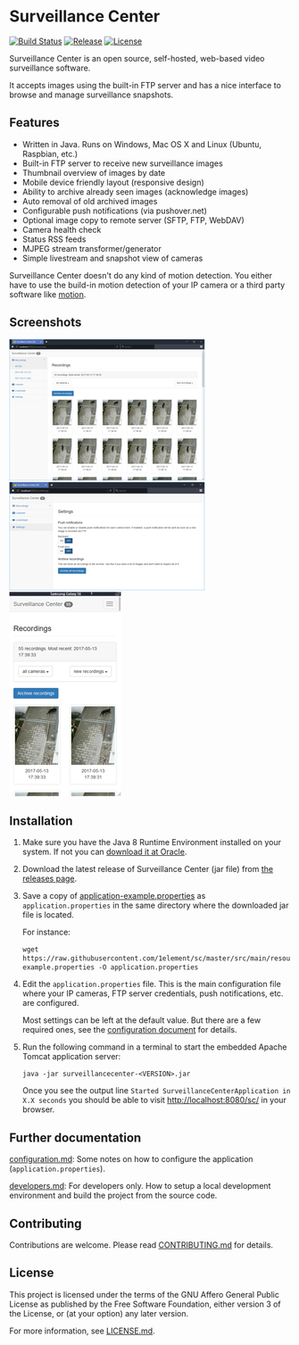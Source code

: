 # Surveillance Center

[![Build Status](https://travis-ci.org/1element/sc.svg?branch=master)](https://travis-ci.org/1element/sc)
[![Release](https://img.shields.io/github/release/1element/sc.svg?maxAge=3600)](https://github.com/1element/sc/releases/latest)
[![License](https://img.shields.io/github/license/1element/sc.svg?maxAge=2592000)](https://github.com/1element/sc/blob/master/LICENSE.md)

Surveillance Center is an open source, self-hosted, web-based video surveillance software.

It accepts images using the built-in FTP server and has a nice interface to 
browse and manage surveillance snapshots.


## Features

* Written in Java. Runs on Windows, Mac OS X and Linux (Ubuntu, Raspbian, etc.)
* Built-in FTP server to receive new surveillance images
* Thumbnail overview of images by date
* Mobile device friendly layout (responsive design)
* Ability to archive already seen images (acknowledge images)
* Auto removal of old archived images
* Configurable push notifications (via pushover.net)
* Optional image copy to remote server (SFTP, FTP, WebDAV)
* Camera health check
* Status RSS feeds
* MJPEG stream transformer/generator
* Simple livestream and snapshot view of cameras

Surveillance Center doesn't do any kind of motion detection. 
You either have to use the build-in motion detection of your IP camera or 
a third party software like [motion](https://github.com/Motion-Project/motion).


## Screenshots

[![screenshot1](https://raw.githubusercontent.com/1element/sc/master/docs/screenshots/screenshot1-thumbnail.png)](https://raw.githubusercontent.com/1element/sc/master/docs/screenshots/screenshot1.png)
[![screenshot2](https://raw.githubusercontent.com/1element/sc/master/docs/screenshots/screenshot2-thumbnail.png)](https://raw.githubusercontent.com/1element/sc/master/docs/screenshots/screenshot2.png)
[![screenshot3](https://raw.githubusercontent.com/1element/sc/master/docs/screenshots/screenshot3-thumbnail.png)](https://raw.githubusercontent.com/1element/sc/master/docs/screenshots/screenshot3.png)


## Installation

1. Make sure you have the Java 8 Runtime Environment installed on 
your system. If not you can [download it at Oracle](http://www.oracle.com/technetwork/java/javase/downloads/jre8-downloads-2133155.html).

2. Download the latest release of Surveillance Center (jar file) from 
[the releases page](https://github.com/1element/sc/releases).

3. Save a copy of [application-example.properties](https://raw.githubusercontent.com/1element/sc/master/src/main/resources/application-example.properties) 
as `application.properties` in the same directory where the downloaded 
jar file is located.

   For instance:

   ```
   wget https://raw.githubusercontent.com/1element/sc/master/src/main/resources/application-example.properties -O application.properties
   ```

4. Edit the `application.properties` file. This is the main configuration file 
where your IP cameras, FTP server credentials, push notifications, etc. are 
configured.

   Most settings can be left at the default value. But there are a few required 
ones, see the [configuration document](https://github.com/1element/sc/blob/master/docs/configuration.md) 
for details.

5. Run the following command in a terminal to start the embedded Apache Tomcat 
application server:

   ```
   java -jar surveillancecenter-<VERSION>.jar
   ```

   Once you see the output line `Started SurveillanceCenterApplication in X.X seconds` 
you should be able to visit [http://localhost:8080/sc/](http://localhost:8080/sc/) 
in your browser.


## Further documentation

[configuration.md](https://github.com/1element/sc/blob/master/docs/configuration.md): 
Some notes on how to configure the application (`application.properties`).

[developers.md](https://github.com/1element/sc/blob/master/docs/developers.md): 
For developers only. How to setup a local development environment and build 
the project from the source code.


## Contributing

Contributions are welcome. Please read [CONTRIBUTING.md](https://github.com/1element/sc/blob/master/CONTRIBUTING.md) 
for details.


## License

This project is licensed under the terms of the GNU Affero General Public License 
as published by the Free Software Foundation, either version 3 of the License, 
or (at your option) any later version.

For more information, see [LICENSE.md](https://github.com/1element/sc/blob/master/LICENSE.md).
